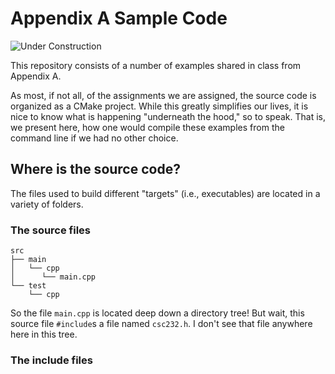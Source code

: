 # Appendix A Sample Code

![Under Construction](https://cdn.pixabay.com/photo/2017/10/26/17/51/under-construction-2891888_1280.jpg)

This repository consists of a number of examples shared in class from Appendix A.

As most, if not all, of the assignments we are assigned, the source code is organized as a CMake project. While this greatly simplifies our lives, it is nice to know what is happening "underneath the hood," so to speak. That is, we present here, how one would compile these examples from the command line if we had no other choice.

## Where is the source code?

The files used to build different "targets" (i.e., executables) are located in a variety of folders.

### The source files

```text
src
├── main
│   └── cpp
│      └── main.cpp
└── test
    └── cpp
```

So the file `main.cpp` is located deep down a directory tree! But wait, this source file `#include`s a file named `csc232.h`. I don't see that file anywhere here in this tree.

### The include files

```text

```